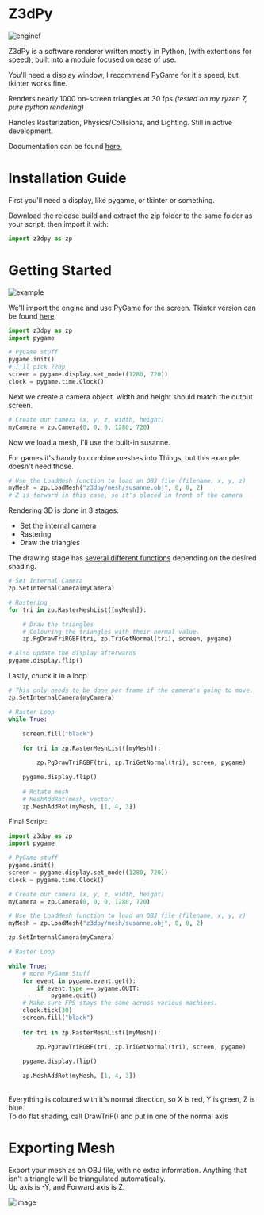 # Z3dPy
![enginef](https://github.com/ZackWilde27/Z3dPy/assets/115175938/072e0f64-a536-4ae9-bc7e-60f542c3f950)

Z3dPy is a software renderer written mostly in Python, (with extentions for speed), built into a module focused on ease of use.

You'll need a display window, I recommend PyGame for it's speed, but tkinter works fine.

Renders nearly 1000 on-screen triangles at 30 fps *(tested on my ryzen 7, pure python rendering)*

Handles Rasterization, Physics/Collisions, and Lighting. Still in active development.

Documentation can be found <a href="https://github.com/ZackWilde27/pythonRasterizer/wiki">here.</a>

# Installation Guide

First you'll need a display, like pygame, or tkinter or something.

Download the release build and extract the zip folder to the same folder as your script, then import it with:
```python
import z3dpy as zp
```

# Getting Started

![example](https://github.com/ZackWilde27/Z3dPy/assets/115175938/49541f9d-d88c-491c-934f-5e22b65402b2)

We'll import the engine and use PyGame for the screen. Tkinter version can be found <a href="https://github.com/ZackWilde27/Z3dPy/wiki/Tkinter">here</a>

```python
import z3dpy as zp
import pygame

# PyGame stuff
pygame.init()
# I'll pick 720p
screen = pygame.display.set_mode((1280, 720))
clock = pygame.time.Clock()
```

Next we create a camera object. width and height should match the output screen.

```python
# Create our camera (x, y, z, width, height)
myCamera = zp.Camera(0, 0, 0, 1280, 720)
```

Now we load a mesh, I'll use the built-in susanne.

For games it's handy to combine meshes into Things, but this example doesn't need those.

```python
# Use the LoadMesh function to load an OBJ file (filename, x, y, z)
myMesh = zp.LoadMesh("z3dpy/mesh/susanne.obj", 0, 0, 2)
# Z is forward in this case, so it's placed in front of the camera
```

Rendering 3D is done in 3 stages:
- Set the internal camera
- Rastering
- Draw the triangles

The drawing stage has <a href="https://github.com/ZackWilde27/Z3dPy/wiki/Drawing-Triangles">several different functions</a> depending on the desired shading.

```python
# Set Internal Camera
zp.SetInternalCamera(myCamera)

# Rastering
for tri in zp.RasterMeshList([myMesh]):

    # Draw the triangles
    # Colouring the triangles with their normal value.
    zp.PgDrawTriRGBF(tri, zp.TriGetNormal(tri), screen, pygame)

# Also update the display afterwards
pygame.display.flip()
```

Lastly, chuck it in a loop.

```python
# This only needs to be done per frame if the camera's going to move.
zp.SetInternalCamera(myCamera)

# Raster Loop
while True:

    screen.fill("black")
    
    for tri in zp.RasterMeshList([myMesh]):

        zp.PgDrawTriRGBF(tri, zp.TriGetNormal(tri), screen, pygame)

    pygame.display.flip()
    
    # Rotate mesh
    # MeshAddRot(mesh, vector)
    zp.MeshAddRot(myMesh, [1, 4, 3])
```

Final Script:

```python
import z3dpy as zp
import pygame

# PyGame stuff
pygame.init()
screen = pygame.display.set_mode((1280, 720))
clock = pygame.time.Clock()

# Create our camera (x, y, z, width, height)
myCamera = zp.Camera(0, 0, 0, 1280, 720)

# Use the LoadMesh function to load an OBJ file (filename, x, y, z)
myMesh = zp.LoadMesh("z3dpy/mesh/susanne.obj", 0, 0, 2)

zp.SetInternalCamera(myCamera)

# Raster Loop

while True:
    # more PyGame Stuff
    for event in pygame.event.get():
        if event.type == pygame.QUIT:
            pygame.quit()
    # Make sure FPS stays the same across various machines.
    clock.tick(30)
    screen.fill("black")
    
    for tri in zp.RasterMeshList([myMesh]):

        zp.PgDrawTriRGBF(tri, zp.TriGetNormal(tri), screen, pygame)

    pygame.display.flip()
    
    zp.MeshAddRot(myMesh, [1, 4, 3])
```
<br>
Everything is coloured with it's normal direction, so X is red, Y is green, Z is blue.

<br> 
To do flat shading, call DrawTriF() and put in one of the normal axis

# Exporting Mesh

Export your mesh as an OBJ file, with no extra information. Anything that isn't a triangle will be triangulated automatically.
<br>
Up axis is -Y, and Forward axis is Z.

![image](https://user-images.githubusercontent.com/115175938/235002154-62bb03ad-13f3-4084-b410-aa0074553865.png)
